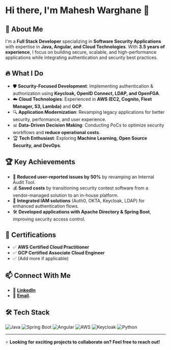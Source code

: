 # Hi there, I'm Mahesh Warghane 👋

## 🚀 About Me
I'm a **Full Stack Developer** specializing in **Software Security Applications** with expertise in **Java, Angular, and Cloud Technologies**. With **3.5 years of experience**, I focus on building secure, scalable, and high-performance applications while integrating authentication and security best practices.

## 🔥 What I Do
- 🛡️ **Security-Focused Development**: Implementing authentication & authorization using **Keycloak, OpenID Connect, LDAP, and OpenFGA**.
- ☁️ **Cloud Technologies**: Experienced in **AWS (EC2, Cognito, Fleet Manager, S3, Lambda)** and **GCP**.
- 🔍 **Application Modernization**: Revamping legacy applications for better security, performance, and user experience.
- 📊 **Data-Driven Decision Making**: Conducting PoCs to optimize security workflows and **reduce operational costs**.
- 🏆 **Tech Enthusiast**: Exploring **Machine Learning, Open Source Security, and DevOps**.

## 🏆 Key Achievements
- 🚀 **Reduced user-reported issues by 50%** by revamping an Internal Audit Tool.
- 💰 **Saved costs** by transitioning security contest software from a vendor-managed solution to an in-house platform.
- 🔑 **Integrated IAM solutions** (Auth0, OKTA, Keycloak, LDAP) for enhanced authentication flows.
- 🛠️ **Developed applications with Apache Directory & Spring Boot**, improving security access control.

## 💼 Certifications
- ✅ **AWS Certified Cloud Practitioner**
- ✅ **GCP Certified Associate Cloud Engineer**
- ✅ (Add more if applicable)

## 📫 Connect With Me
- 🔗 **[LinkedIn](https://www.linkedin.com/in/mahesh-warghane-941914169/?lipi=urn%3Ali%3Apage%3Ad_flagship3_feed%3Bt9V0PyL7QjG3b7MiKNmvFQ%3D%3D)**
- 📧 **[Email](maheshwarghane147@gmail.com).**

## 🛠️ Tech Stack
![Java](https://img.shields.io/badge/Java-ED8B00?style=for-the-badge&logo=java&logoColor=white)
![Spring Boot](https://img.shields.io/badge/Spring_Boot-6DB33F?style=for-the-badge&logo=spring&logoColor=white)
![Angular](https://img.shields.io/badge/Angular-DD0031?style=for-the-badge&logo=angular&logoColor=white)
![AWS](https://img.shields.io/badge/AWS-232F3E?style=for-the-badge&logo=amazon-aws&logoColor=white)
![Keycloak](https://img.shields.io/badge/Keycloak-000000?style=for-the-badge&logo=keycloak&logoColor=white)
![Python](https://img.shields.io/badge/Python-3776AB?style=for-the-badge&logo=python&logoColor=white)

---
⭐ **Looking for exciting projects to collaborate on? Feel free to reach out!**
